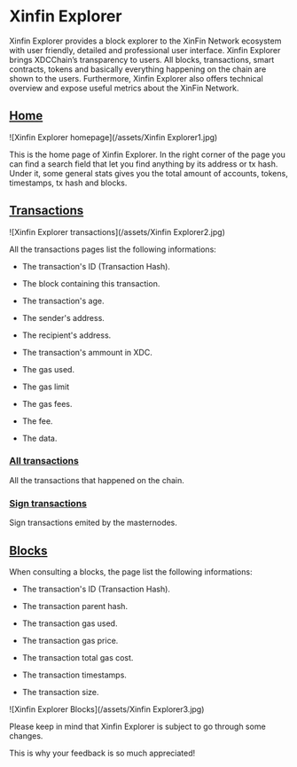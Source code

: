 ﻿# Xinfin Explorer

Xinfin Explorer provides a block explorer to the XinFin Network ecosystem with user friendly, detailed and professional user interface. 
Xinfin Explorer brings XDCChain’s transparency to users. 
All blocks, transactions, smart contracts, tokens and basically everything happening on the chain are shown to the users.
Furthermore, Xinfin Explorer also offers technical overview and expose useful metrics about the XinFin Network. 

## [Home](http://xinfin.network/#explorer)
      
![Xinfin Explorer homepage](/assets/Xinfin Explorer1.jpg)

This is the home page of Xinfin Explorer.
In the right corner of the page you can find a search field that let you find anything by its address or tx hash.
Under it, some general stats gives you the total amount of accounts, tokens, timestamps, tx hash and blocks.

## [Transactions](https://scan.xinfin.org/txs)

![Xinfin Explorer transactions](/assets/Xinfin Explorer2.jpg)

All the transactions pages list the following informations:

- The transaction's ID (Transaction Hash).

- The block containing this transaction.

- The transaction's age.

- The sender's address.

- The recipient's address.

- The transaction's ammount in XDC.

- The gas used.

- The gas limit

- The gas fees.

- The fee.

- The data.


### [All transactions](http://xinfin.network/#explorer)
All the transactions that happened on the chain.

### [Sign transactions](http://xinfin.network/#explorer)
Sign transactions emited by the masternodes.


## [Blocks](http://xinfin.network/#explorer)
When consulting a blocks, the page list the following informations:

- The transaction's ID (Transaction Hash).

- The transaction parent hash.

- The transaction gas used.

- The transaction gas price.

- The transaction total gas cost.

- The transaction timestamps.

- The transaction size.


![Xinfin Explorer Blocks](/assets/Xinfin Explorer3.jpg)

Please keep in mind that Xinfin Explorer is subject to go through some changes.

This is why your feedback is so much appreciated!

